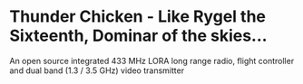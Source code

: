 # Thunder Chicken - Like Rygel the Sixteenth, Dominar of the skies...

An open source integrated 433 MHz LORA long range radio, flight controller and dual band (1.3 / 3.5 GHz) video transmitter

